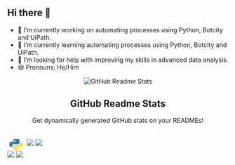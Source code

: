 ## Hi there 👋

- 🔭 I’m currently working on automating processes using Python, Botcity and UiPath.  
- 🌱 I’m currently learning automating processes using Python, Botcity and UiPath.
- 🤔 I’m looking for help with improving my skills in advanced data analysis.  
- 😄 Pronouns: He/Him  

<p align="center">
 <img width="100px" src="https://avatars.githubusercontent.com/u/182909030?v=4&size=64" align="center" alt="GitHub Readme Stats" />
 <h2 align="center">GitHub Readme Stats</h2>
 <p align="center">Get dynamically generated GitHub stats on your READMEs!</p>
</p>

<div style="display: inline_block"><br>
  <img align="center" alt="Rafa-Python" height="30" width="40" src="https://raw.githubusercontent.com/devicons/devicon/master/icons/python/python-original.svg">
  <a href = "mailto:marcelosbgs@gmail.com"><img src="https://img.shields.io/badge/-Gmail-%23333?style=for-the-badge&logo=gmail&logoColor=white" target="_blank"></a>
  <a href="https://www.linkedin.com/in/mborgesx" target="_blank"><img src="https://img.shields.io/badge/-LinkedIn-%230077B5?style=for-the-badge&logo=linkedin&logoColor=white" target="_blank"></a> 
</div>

<div>
  <img height="180em" src="https://github-readme-stats.vercel.app/api?username=Marcel0Borg3s&show_icons=true&theme=dark&include_all_commits=true&count_private=true"/>
  <img height="180em" src="https://github-readme-stats.vercel.app/api/top-langs/?username=Marcel0Borg3s&layout=compact&langs_count=16&theme=dark"/>
</div>
 
